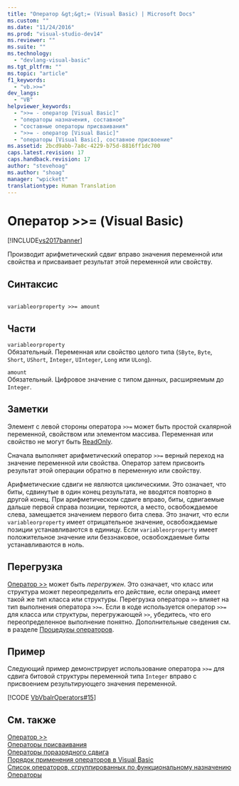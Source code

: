```yaml
---
title: "Оператор &gt;&gt;= (Visual Basic) | Microsoft Docs"
ms.custom: ""
ms.date: "11/24/2016"
ms.prod: "visual-studio-dev14"
ms.reviewer: ""
ms.suite: ""
ms.technology: 
  - "devlang-visual-basic"
ms.tgt_pltfrm: ""
ms.topic: "article"
f1_keywords: 
  - "vb.>>="
dev_langs: 
  - "VB"
helpviewer_keywords: 
  - ">>= - оператор [Visual Basic]"
  - "операторы назначения, составное"
  - "составные операторы присваивания"
  - ">>= - оператор [Visual Basic]"
  - "операторы [Visual Basic], составное присвоение"
ms.assetid: 2bcd9abb-7a8c-4229-b75d-8816ff1dc700
caps.latest.revision: 17
caps.handback.revision: 17
author: "stevehoag"
ms.author: "shoag"
manager: "wpickett"
translationtype: Human Translation
---
```

# Оператор &gt;&gt;= (Visual Basic)
[!INCLUDE[vs2017banner](../../../csharp/includes/vs2017banner.md)]

Производит арифметический сдвиг вправо значения переменной или свойства и присваивает результат этой переменной или свойству.  
  
## Синтаксис  
  
```  
  
variableorproperty >>= amount  
```  
  
## Части  
 `variableorproperty`  
 Обязательный.  Переменная или свойство целого типа \(`SByte`, `Byte`, `Short`, `UShort`, `Integer`, `UInteger`, `Long` или `ULong`\).  
  
 `amount`  
 Обязательный.  Цифровое значение с типом данных, расширяемым до `Integer`.  
  
## Заметки  
 Элемент с левой стороны оператора `>>=` может быть простой скалярной переменной, свойством или элементом массива.  Переменная или свойство не могут быть [ReadOnly](../../../visual-basic/language-reference/modifiers/readonly.md).  
  
 Сначала выполняет арифметический оператор `>>=` верный переход на значение переменной или свойства.  Оператор затем присвоить результат этой операции обратно в переменную или свойству.  
  
 Арифметические сдвиги не являются циклическими. Это означает, что биты, сдвинутые в один конец результата, не вводятся повторно в другой конец.  При арифметическом сдвиге вправо, биты, сдвигаемые дальше первой справа позиции, теряются, а место, освобождаемое слева, замещается значением первого бита слева.  Это значит, что если `variableorproperty` имеет отрицательное значение, освобождаемые позиции устанавливаются в единицу.  Если `variableorproperty` имеет положительное значение или беззнаковое, освобождаемые биты устанавливаются в ноль.  
  
## Перегрузка  
 [Оператор \>\>](../../../visual-basic/language-reference/operators/right-shift-operator.md) может быть *перегружен*. Это означает, что класс или структура может переопределить его действие, если операнд имеет такой же тип класса или структуры.  Перегрузка оператора `>>` влияет на тип выполнения оператора `>>=`.  Если в коде используется оператор `>>=` для класса или структуры, перегружающей `>>`, убедитесь, что его переопределенное выполнение понятно.  Дополнительные сведения см. в разделе [Процедуры операторов](../../../visual-basic/programming-guide/language-features/procedures/operator-procedures.md).  
  
## Пример  
 Следующий пример демонстрирует использование оператора `>>=` для сдвига битовой структуры переменной типа `Integer` вправо с присвоением результирующего значения переменной.  
  
 [!CODE [VbVbalrOperators#15](../CodeSnippet/VS_Snippets_VBCSharp/VbVbalrOperators#15)]  
  
## См. также  
 [Оператор \>\>](../../../visual-basic/language-reference/operators/right-shift-operator.md)   
 [Операторы присваивания](../../../visual-basic/language-reference/operators/assignment-operators.md)   
 [Операторы поразрядного сдвига](../../../visual-basic/language-reference/operators/bit-shift-operators.md)   
 [Порядок применения операторов в Visual Basic](../../../visual-basic/language-reference/operators/operator-precedence.md)   
 [Список операторов, сгруппированных по функциональному назначению](../../../visual-basic/language-reference/operators/operators-listed-by-functionality.md)   
 [Операторы](../../../visual-basic/programming-guide/language-features/statements.md)